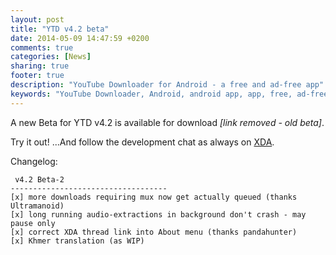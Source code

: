 ```yaml
---
layout: post
title: "YTD v4.2 beta"
date: 2014-05-09 14:47:59 +0200
comments: true
categories: [News]
sharing: true
footer: true
description: "YouTube Downloader for Android - a free and ad-free app"
keywords: "YouTube Downloader, Android, android app, app, free, ad-free, no ads, dentex, video, YouTube, downloader"
---
```

A new Beta for YTD v4.2 is available for download *[link removed - old beta]*.

Try it out! ...And follow the development chat as always on [XDA](http://forum.xda-developers.com/showthread.php?t=2335450).

Changelog:

	 v4.2 Beta-2
    -----------------------------------
    [x] more downloads requiring mux now get actually queued (thanks Ultramanoid)
    [x] long running audio-extractions in background don't crash - may pause only
    [x] correct XDA thread link into About menu (thanks pandahunter)
    [x] Khmer translation (as WIP)
